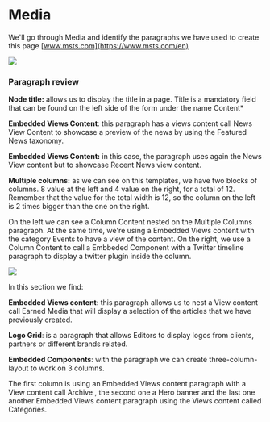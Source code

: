 # Media

We'll go through Media and identify the paragraphs we have used to create this page [www.msts.com](https://www.msts.com/en)​

![](../.gitbook/assets/media_template_part1-01.png)

### Paragraph review

**Node title:** allows us to display the title in a page. Title is a mandatory field that can be found on the left side of the form under the name Content\*

**Embedded Views Content**: this paragraph has a views content call News View Content to showcase a preview of the news by using the Featured News taxonomy. 

**Embedded Views Content:** in this case, the paragraph uses again the News View content but to showcase  Recent News view content. 

**Multiple columns:** as we can see on this templates, we have two blocks of columns. 8 value at the left and 4 value on the right, for a total of 12. Remember that the value for the total width is 12, so the column on the left is 2 times bigger than the one on the right. 

On the left we can see a Column Content nested on the Multiple Columns paragraph. At the same time, we're using a Embedded Views content with the category Events to have a view of the content. On the right, we use a Column Content to call a Embbeded Component with a Twitter timeline paragraph to display a twitter plugin inside the column. 

![](../.gitbook/assets/media_template_part2-01.png)



In this section we find:

**Embedded Views content**: this paragraph allows us to nest a View content call Earned Media that will display a selection of the articles that we have previously created.  

**Logo Grid**: is a paragraph that allows Editors to display logos from clients, partners or different brands related. 

**Embedded Components**: with the paragraph we can create three-column-layout to work on 3 columns. 

The first column is using an Embedded Views content paragraph with a View content call Archive , the second one a Hero banner and the last one another Embedded Views content paragraph using the Views content called Categories.

